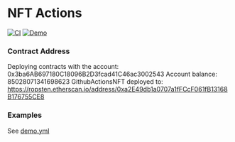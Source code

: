 # NFT Actions

[![CI](https://github.com/OR13/nft-actions/actions/workflows/ci.yml/badge.svg)](https://github.com/OR13/nft-actions/actions/workflows/ci.yml) [![Demo](https://github.com/OR13/nft-actions/actions/workflows/demo.yml/badge.svg)](https://github.com/OR13/nft-actions/actions/workflows/demo.yml)

### Contract Address

Deploying contracts with the account: 0x3ba6AB697180C18096B2D3fcad41C46ac3002543
Account balance: 85028071341698623
GithubActionsNFT deployed to: https://ropsten.etherscan.io/address/0xa2E49db1a0707a1fFCcF061fB13168B176755CE8

### Examples

See [demo.yml](./.github/workflows/demo.yml)
